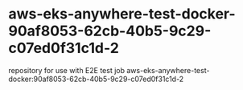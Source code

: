 # aws-eks-anywhere-test-docker-90af8053-62cb-40b5-9c29-c07ed0f31c1d-2
repository for use with E2E test job aws-eks-anywhere-test-docker:90af8053-62cb-40b5-9c29-c07ed0f31c1d-2
